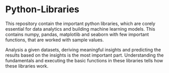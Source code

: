 # Python-Libraries
This repository contain the important python libraries, which are corely essential for data analytics and building machine learning models. This contains numpy, pandas, matplotlib and seaborn with few important functions, that are worked with sample values.

Analysis a given datasets, deriving meaningful insights and predicting the results based on the insights is the most important part. Understanding the fundamentals and executing the basic functions in these libraries tells how these libraries work.
